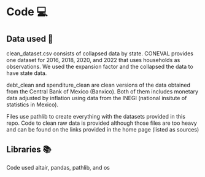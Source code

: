 # Code 💻

## Data used 💾

clean_dataset.csv consists of collapsed data by state. CONEVAL provides one dataset for 2016, 2018, 2020, and 2022 that uses households as observations. We used the expansion factor and the collapsed the data to have state data.

debt_clean and spenditure_clean are clean versions of the data obtained from the Central Bank of Mexico (Banxico). Both of them includes monetary data adjusted by inflation using data from the INEGI (national insitute of statistics in Mexico).



Files use pathlib to create everything with the datasets provided in this repo. Code to clean raw data is provided although those files are too heavy and can be found on the links provided in the home page (listed as sources)

## Libraries 📚

Code used altair, pandas, pathlib, and os